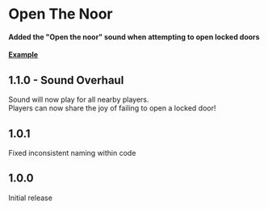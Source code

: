 # Open The Noor
#### Added the "Open the noor" sound when attempting to open locked doors

__<u>[Example](https://youtu.be/vKgmCteDbY8)</u>__

## 1.1.0 - Sound Overhaul
Sound will now play for all nearby players.<br>
Players can now share the joy of failing to open a locked door!

## 1.0.1
Fixed inconsistent naming within code

## 1.0.0
Initial release